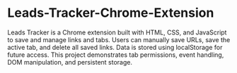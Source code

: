 # Leads-Tracker-Chrome-Extension
Leads Tracker is a Chrome extension built with HTML, CSS, and JavaScript to save and manage links and tabs. Users can manually save URLs, save the active tab, and delete all saved links. Data is stored using localStorage for future access. This project demonstrates tab permissions, event handling, DOM manipulation, and persistent storage.
